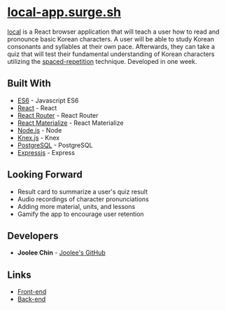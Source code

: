 # [local-app.surge.sh](http://local-app.surge.sh/) 
[local](http://local-app.surge.sh/) is a React browser application that will teach a user how to read and pronounce basic Korean characters. A user will be able to study Korean consonants and syllables at their own pace. Afterwards, they can take a quiz that will test their fundamental understanding of Korean characters utilizing the [spaced-repetition](https://en.wikipedia.org/wiki/Spaced_repetition) technique. 
Developed in one week.
## Built With 
* [ES6](http://es6-features.org/) - Javascript ES6 
* [React](https://reactjs.org/) - React 
* [React Router](https://github.com/ReactTraining/react-router) - React Router 
* [React Materialize](https://react-materialize.github.io/#/) - React Materialize 
* [Node.js](https://nodejs.org/en/) - Node 
* [Knex.js](http://knexjs.org/) - Knex 
* [PostgreSQL](https://www.postgresql.org/) - PostgreSQL 
* [Expressjs](https://expressjs.com/) - Express 
## Looking Forward 
* Result card to summarize a user's quiz result 
* Audio recordings of character pronunciations 
* Adding more material, units, and lessons 
* Gamify the app to encourage user retention 
## Developers 
* **Joolee Chin** - [Joolee's GitHub](https://github.com/jooleechin) 
## Links 
* [Front-end](https://github.com/jooleechin/local-frontend) 
* [Back-end](https://github.com/jooleechin/local-backend)
